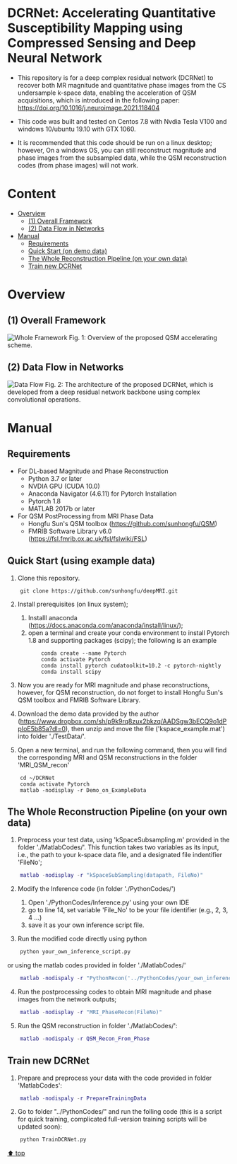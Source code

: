 # DCRNet: Accelerating Quantitative Susceptibility Mapping using Compressed Sensing and Deep Neural Network

* This repository is for a deep complex residual network (DCRNet) to recover both MR magnitude and quantitative phase images from the CS undersample k-space data, enabling the acceleration of QSM acquisitions, which is introduced in the following paper: https://doi.org/10.1016/j.neuroimage.2021.118404 

- This code was built and tested on Centos 7.8 with Nvdia Tesla V100 and windows 10/ubuntu 19.10 with GTX 1060. 

* It is recommended that this code should be run on a linux desktop; however, On a windows OS, you can still reconstruct magnitude and phase images from the subsampled data, while the QSM reconstruction codes (from phase images) will not work. 

# Content
- [ Overview](#head1)
	- [(1) Overall Framework](#head2)
	- [(2) Data Flow in Networks](#head3)
- [ Manual](#head4)
	- [Requirements](#head5)
	- [Quick Start (on demo data)](#head6)
	- [The Whole Reconstruction Pipeline (on your own data)](#head7)
	- [Train new DCRNet](#head8)

# <span id="head1"> Overview </span>

## <span id="head2">(1) Overall Framework </span>

![Whole Framework](https://www.dropbox.com/s/f729s5l2xvpwjfx/Figs_1.png?raw=1)
Fig. 1: Overview of the proposed QSM accelerating scheme.  

## <span id="head3">(2) Data Flow in Networks </span>

![Data Flow](https://www.dropbox.com/s/2519jlm4cr8g9cp/Figs_2.png?raw=1)
Fig. 2: The architecture of the proposed DCRNet, which is developed from a deep residual network backbone using complex convolutional operations.

# <span id="head4"> Manual </span>

## <span id="head5"> Requirements </span>

* For DL-based Magnitude and Phase Reconstruction  
    - Python 3.7 or later  
    - NVDIA GPU (CUDA 10.0)  
    - Anaconda Navigator (4.6.11) for Pytorch Installation
    - Pytorch 1.8 
    - MATLAB 2017b or later  
* For QSM PostProcessing from MRI Phase Data  
    - Hongfu Sun's QSM toolbox (https://github.com/sunhongfu/QSM)
    - FMRIB Software Library v6.0 (https://fsl.fmrib.ox.ac.uk/fsl/fslwiki/FSL)

## <span id="head6"> Quick Start (using example data) </span>
1. Clone this repository. 

```
    git clone https://github.com/sunhongfu/deepMRI.git
```
2. Install prerequisites (on linux system);
    1. Installl anaconda (https://docs.anaconda.com/anaconda/install/linux/); 
    2. open a terminal and create your conda environment to install Pytorch 1.8 and supporting packages (scipy); the following is an example
        ```
            conda create --name Pytorch
            conda activate Pytorch 
            conda install pytorch cudatoolkit=10.2 -c pytorch-nightly
            conda install scipy
        ```
3. Now you are ready for MRI magnitude and phase reconstructions, however, for QSM reconstruction, do not forget to install Hongfu Sun's QSM toolbox and FMRIB Software Library.   

4. Download the demo data provided by the author (https://www.dropbox.com/sh/p9k9rq8zux2bkzq/AADSgw3bECQ9o1dPpIoE5b85a?dl=0), then unzip and move the file ('kspace_example.mat') into folder './TestData/'. 

5. Open a new terminal, and run the following command, then you will find the corresponding MRI and QSM reconstructions in the folder 'MRI_QSM_recon'
```
    cd ~/DCRNet
    conda activate Pytorch
    matlab -nodisplay -r Demo_on_ExampleData
```

## <span id="head7"> The Whole Reconstruction Pipeline (on your own data) </span>
1. Preprocess your test data, using 'kSpaceSubsampling.m' provided in the folder './MatlabCodes/'. This function takes two variables as its input, i.e., the path to your k-space data file, and a designated file indentifier 'FileNo'; 
```matlab 
    matlab -nodisplay -r "kSpaceSubSampling(datapath, FileNo)"
```

2. Modify the Inference code (in folder './PythonCodes/')
    1. Open './PythonCodes/Inference.py' using your own IDE
    2. go to line 14, set variable 'File_No' to be your file identifier (e.g., 2, 3, 4 ...)
    4. save it as your own inference script file. 

3. Run the modified code directly using python 

```python
    python your_own_inference_script.py  
```

or using the matlab codes provided in folder './MatlabCodes/'

```matlab
    matlab -nodispaly -r "PythonRecon('../PythonCodes/your_own_inference_script.py')"
```

4. Run the postprocessing codes to obtain MRI magnitude and phase images from the network outputs; 
```matlab
    matlab -nodisplay -r "MRI_PhaseRecon(FileNo)"
``` 

5. Run the QSM reconstruction in folder './MatlabCodes/':
```matlab
    matlab -nodispaly -r QSM_Recon_From_Phase
```

## <span id="head8"> Train new DCRNet </span>
1. Prepare and preprocess your data with the code provided in folder 'MatlabCodes':
```matlab
    matlab -nodispaly -r PrepareTrainingData
```
2. Go to folder "../PythonCodes/" and run the folling code (this is a script for quick training, complicated full-version training scripts will be updated soon): 

```python 
    python TrainDCRNet.py
```

[⬆ top](#readme)
